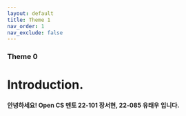 ```yaml
---
layout: default
title: Theme 1
nav_order: 1
nav_exclude: false
---
```

### Theme 0
# Introduction.
#### 안녕하세요! Open CS 멘토 22-101 장서현, 22-085 유태우 입니다. 